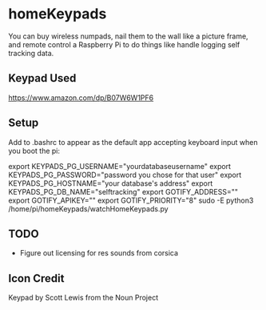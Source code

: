 # homeKeypads
You can buy wireless numpads, nail them to the wall like a picture frame, and remote control a Raspberry Pi to do things like handle logging self tracking data.

## Keypad Used

https://www.amazon.com/dp/B07W6W1PF6

## Setup

Add to .bashrc to appear as the default app accepting keyboard input when you boot the pi:

export KEYPADS_PG_USERNAME="yourdatabaseusername"
export KEYPADS_PG_PASSWORD="password you chose for that user"
export KEYPADS_PG_HOSTNAME="your database's address"
export KEYPADS_PG_DB_NAME="selftracking"
export GOTIFY_ADDRESS=""
export GOTIFY_APIKEY=""
export GOTIFY_PRIORITY="8"
sudo -E python3 /home/pi/homeKeypads/watchHomeKeypads.py

## TODO

* Figure out licensing for res sounds from corsica

## Icon Credit

Keypad by Scott Lewis from the Noun Project